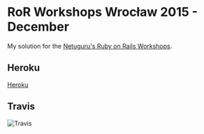 RoR Workshops Wrocław 2015 - December
================

My solution for the [Netuguru's Ruby on Rails Workshops](https://github.com/netguru-training/wroclaw-ror-workshops-2015-december).

Heroku  
-------------
[Heroku](https://ror-workshops-michalski.herokuapp.com/)

Travis
-------------
![Travis](https://travis-ci.org/bialy358/wroclaw-ror-workshops-2015-december.svg?branch=master)